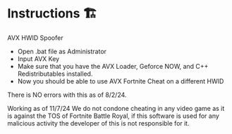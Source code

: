 # Instructions 🏗
AVX HWID Spoofer

- Open .bat file as Administrator
- Input AVX Key
- Make sure that you have the AVX Loader, Geforce NOW, and C++ Redistributables installed.
- Now you should be able to use AVX Fortnite Cheat on a different HWID


There is NO errors with this as of 8/2/24.


Working as of 11/7/24
We do not condone cheating in any video game as it is against the TOS of Fortnite Battle Royal, if this software is used for any malicious activity the developer of this is not responsible for it.
